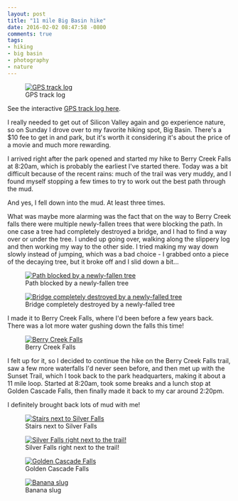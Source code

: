```yaml
---
layout: post
title: "11 mile Big Basin hike"
date: 2016-02-02 08:47:58 -0800
comments: true
tags:
- hiking
- big basin
- photography
- nature
---
```


<figure itemprop="image" itemscope="" itemtype="http://schema.org/ImageObject" class="center">
    <meta itemprop="width" content="1000" />
    <meta itemprop="height" content="723" />
    <meta itemprop="url" content="https://www.davidbcalhoun.com/wp-content/uploads/2016/2016-01-31-big-basin-hike-gps.jpg" />
    <a href="https://www.davidbcalhoun.com/wp-content/uploads/2016/2016-01-31-big-basin-hike-gps.jpg">
        <img itemprop="contentUrl" src="https://www.davidbcalhoun.com/wp-content/uploads/2016/2016-01-31-big-basin-hike-gps.jpg" title="GPS track log" />
    </a>
    <figcaption itemprop="caption">GPS track log</figcaption>
</figure>


See the interactive <a href="http://davidbcalhoun.com/a/2016-01-31-big-basin-hike.html">GPS track log here</a>.

I really needed to get out of Silicon Valley again and go experience nature, so on Sunday I drove over to my favorite hiking spot, Big Basin.  There's a $10 fee to get in and park, but it's worth it considering it's about the price of a movie and much more rewarding.

I arrived right after the park opened and started my hike to Berry Creek Falls at 8:20am, which is probably the earliest I've started there.  Today was a bit difficult because of the recent rains: much of the trail was very muddy, and I found myself stopping a few times to try to work out the best path through the mud.

And yes, I fell down into the mud.  At least three times.

What was maybe more alarming was the fact that on the way to Berry Creek falls there were multiple newly-fallen trees that were blocking the path.  In one case a tree had completely destroyed a bridge, and I had to find a way over or under the tree.  I unded up going over, walking along the slippery log and then working my way to the other side.  I tried making my way down slowly instead of jumping, which was a bad choice - I grabbed onto a piece of the decaying tree, but it broke off and I slid down a bit...

<figure itemprop="image" itemscope="" itemtype="http://schema.org/ImageObject" class="center">
    <meta itemprop="width" content="1000" />
    <meta itemprop="height" content="666" />
    <meta itemprop="url" content="https://www.davidbcalhoun.com/wp-content/uploads/2016/2016-01-31-big-basin-berry-creek-falls-trail-blocked-by-tree.jpg" />
    <a href="https://www.davidbcalhoun.com/wp-content/uploads/2016/2016-01-31-big-basin-berry-creek-falls-trail-blocked-by-tree.jpg">
        <img itemprop="contentUrl" src="https://www.davidbcalhoun.com/wp-content/uploads/2016/2016-01-31-big-basin-berry-creek-falls-trail-blocked-by-tree.jpg" title="Path blocked by a newly-fallen tree" />
    </a>
    <figcaption itemprop="caption">Path blocked by a newly-fallen tree</figcaption>
</figure>


<figure itemprop="image" itemscope="" itemtype="http://schema.org/ImageObject" class="center">
    <meta itemprop="width" content="666" />
    <meta itemprop="height" content="1000" />
    <meta itemprop="url" content="https://www.davidbcalhoun.com/wp-content/uploads/2016/2016-01-31-big-basin-berry-creek-falls-trail-blocked-by-tree-destroyed-bridge.jpg" />
    <a href="https://www.davidbcalhoun.com/wp-content/uploads/2016/2016-01-31-big-basin-berry-creek-falls-trail-blocked-by-tree-destroyed-bridge.jpg">
        <img itemprop="contentUrl" src="https://www.davidbcalhoun.com/wp-content/uploads/2016/2016-01-31-big-basin-berry-creek-falls-trail-blocked-by-tree-destroyed-bridge.jpg" title="Bridge completely destroyed by a newly-falled tree" />
    </a>
    <figcaption itemprop="caption">Bridge completely destroyed by a newly-falled tree</figcaption>
</figure>


I made it to Berry Creek Falls, where I'd been before a few years back.  There was a lot more water gushing down the falls this time!

<figure itemprop="image" itemscope="" itemtype="http://schema.org/ImageObject" class="center">
    <meta itemprop="width" content="666" />
    <meta itemprop="height" content="1000" />
    <meta itemprop="url" content="https://www.davidbcalhoun.com/wp-content/uploads/2016/2016-01-31-big-basin-berry-creek-falls.jpg" />
    <a href="https://www.davidbcalhoun.com/wp-content/uploads/2016/2016-01-31-big-basin-berry-creek-falls.jpg">
        <img itemprop="contentUrl" src="https://www.davidbcalhoun.com/wp-content/uploads/2016/2016-01-31-big-basin-berry-creek-falls.jpg" title="Berry Creek Falls" />
    </a>
    <figcaption itemprop="caption">Berry Creek Falls</figcaption>
</figure>


I felt up for it, so I decided to continue the hike on the Berry Creek Falls trail, saw a few more waterfalls I'd never seen before, and then met up with the Sunset Trail, which I took back to the park headquarters, making it about a 11 mile loop.  Started at 8:20am, took some breaks and a lunch stop at Golden Cascade Falls, then finally made it back to my car around 2:20pm.

I definitely brought back lots of mud with me!

<figure itemprop="image" itemscope="" itemtype="http://schema.org/ImageObject" class="center">
    <meta itemprop="width" content="666" />
    <meta itemprop="height" content="1000" />
    <meta itemprop="url" content="https://www.davidbcalhoun.com/wp-content/uploads/2016/2016-01-31-big-basin-stairs-and-silver-falls.jpg" />
    <a href="https://www.davidbcalhoun.com/wp-content/uploads/2016/2016-01-31-big-basin-stairs-and-silver-falls.jpg">
        <img itemprop="contentUrl" src="https://www.davidbcalhoun.com/wp-content/uploads/2016/2016-01-31-big-basin-stairs-and-silver-falls.jpg" title="Stairs next to Silver Falls" />
    </a>
    <figcaption itemprop="caption">Stairs next to Silver Falls</figcaption>
</figure>


<figure itemprop="image" itemscope="" itemtype="http://schema.org/ImageObject" class="center">
    <meta itemprop="width" content="666" />
    <meta itemprop="height" content="1000" />
    <meta itemprop="url" content="https://www.davidbcalhoun.com/wp-content/uploads/2016/2016-01-31-big-basin-silver-falls-next-to-trail.jpg" />
    <a href="https://www.davidbcalhoun.com/wp-content/uploads/2016/2016-01-31-big-basin-silver-falls-next-to-trail.jpg">
        <img itemprop="contentUrl" src="https://www.davidbcalhoun.com/wp-content/uploads/2016/2016-01-31-big-basin-silver-falls-next-to-trail.jpg" title="Silver Falls right next to the trail!" />
    </a>
    <figcaption itemprop="caption">Silver Falls right next to the trail!</figcaption>
</figure>


<figure itemprop="image" itemscope="" itemtype="http://schema.org/ImageObject" class="center">
    <meta itemprop="width" content="1000" />
    <meta itemprop="height" content="666" />
    <meta itemprop="url" content="https://www.davidbcalhoun.com/wp-content/uploads/2016/2016-01-31-big-basin-golden-cascade.jpg" />
    <a href="https://www.davidbcalhoun.com/wp-content/uploads/2016/2016-01-31-big-basin-golden-cascade.jpg">
        <img itemprop="contentUrl" src="https://www.davidbcalhoun.com/wp-content/uploads/2016/2016-01-31-big-basin-golden-cascade.jpg" title="Golden Cascade Falls" />
    </a>
    <figcaption itemprop="caption">Golden Cascade Falls</figcaption>
</figure>


<figure itemprop="image" itemscope="" itemtype="http://schema.org/ImageObject" class="center">
    <meta itemprop="width" content="666" />
    <meta itemprop="height" content="1000" />
    <meta itemprop="url" content="https://www.davidbcalhoun.com/wp-content/uploads/2016/2016-01-31-big-basin-banana-slug.jpg" />
    <a href="https://www.davidbcalhoun.com/wp-content/uploads/2016/2016-01-31-big-basin-banana-slug.jpg">
        <img itemprop="contentUrl" src="https://www.davidbcalhoun.com/wp-content/uploads/2016/2016-01-31-big-basin-banana-slug.jpg" title="Banana slug" />
    </a>
    <figcaption itemprop="caption">Banana slug</figcaption>
</figure>



